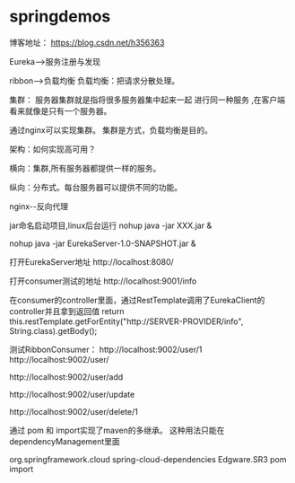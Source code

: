 # springdemos

博客地址： https://blog.csdn.net/h356363

Eureka-->服务注册与发现

ribbon-->负载均衡
负载均衡：把请求分散处理。

集群： 服务器集群就是指将很多服务器集中起来一起
进行同一种服务
,在客户端看来就像是只有一个服务器。

通过nginx可以实现集群。
集群是方式，负载均衡是目的。


架构：如何实现高可用？

横向：集群,所有服务器都提供一样的服务。

纵向：分布式。每台服务器可以提供不同的功能。




nginx--反向代理


jar命名启动项目,linux后台运行
nohup java -jar XXX.jar &

nohup java -jar EurekaServer-1.0-SNAPSHOT.jar &

打开EurekaServer地址
http://localhost:8080/

打开consumer测试的地址
http://localhost:9001/info

在consumer的controller里面，通过RestTemplate调用了EurekaClient的controller并且拿到返回值
 return this.restTemplate.getForEntity("http://SERVER-PROVIDER/info", String.class).getBody();
 
 
 测试RibbonConsumer：
     http://localhost:9002/user/1
 http://localhost:9002/user/
 
 http://localhost:9002/user/add
 
 http://localhost:9002/user/update
 
 http://localhost:9002/user/delete/1
 
 
 通过 <type>pom</type> 和 <scope>import</scope>实现了maven的多继承。 这种用法只能在dependencyManagement里面
 
 <dependencyManagement>
         <dependencies>
             <dependency>
                 <groupId>org.springframework.cloud</groupId>
                 <artifactId>spring-cloud-dependencies</artifactId>
                 <version>Edgware.SR3</version>
                 <type>pom</type>
                 <scope>import</scope>
             </dependency>
         </dependencies>
     </dependencyManagement>

